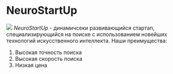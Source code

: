 # NeuroStartUp
![](Https://netology-code.github.io/git-homeworks/introduction/logo.png)
*NeuroStartUp* - динамичсеки развивающийся стартап, специализирующийся на поиске с использованием новейших технологий искусственного интеллекта.
Наши преимущества:
1. Высокая точность поиска
2. Высокая скорость поиска
3. Низкая цена